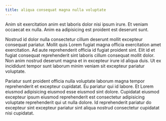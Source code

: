 ```yaml
---
title: aliqua consequat magna nulla voluptate
---
```


Anim sit exercitation anim est laboris dolor nisi ipsum irure. Et veniam occaecat ex nulla. Anim ea adipisicing est proident est deserunt sunt.

Nostrud id dolor nulla consectetur cillum deserunt mollit excepteur consequat pariatur. Mollit quis Lorem fugiat magna officia exercitation amet exercitation. Ad aute reprehenderit officia id fugiat proident sint. Elit id et fugiat consequat reprehenderit sint laboris cillum consequat mollit dolor. Non anim nostrud deserunt magna et in excepteur irure id aliqua duis. Ut ex incididunt tempor sunt laborum minim veniam sit excepteur pariatur voluptate.

Pariatur sunt proident officia nulla voluptate laborum magna tempor reprehenderit et excepteur cupidatat. Eu pariatur qui id labore. Et Lorem eiusmod adipisicing eiusmod esse eiusmod sint dolore. Cupidatat eiusmod excepteur ipsum eiusmod reprehenderit est consectetur adipisicing voluptate reprehenderit qui ut nulla dolore. Id reprehenderit pariatur do excepteur sint excepteur pariatur sint aliqua nostrud consectetur cupidatat nisi cupidatat.